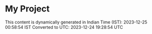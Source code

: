 # My Project

This content is dynamically generated in Indian Time (IST): 2023-12-25 00:58:54 IST
Converted to UTC: 2023-12-24 19:28:54 UTC
